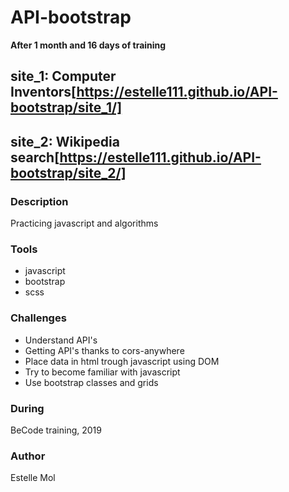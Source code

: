 # API-bootstrap
**After 1 month and 16 days of training**

## site_1: Computer Inventors[https://estelle111.github.io/API-bootstrap/site_1/]
## site_2: Wikipedia search[https://estelle111.github.io/API-bootstrap/site_2/]

### Description
Practicing javascript and algorithms

### Tools
* javascript
* bootstrap
* scss

### Challenges
* Understand API's
* Getting API's thanks to cors-anywhere
* Place data in html trough javascript using DOM
* Try to become familiar with javascript 
* Use bootstrap classes and grids

### During
BeCode training, 2019

### Author
Estelle Mol
